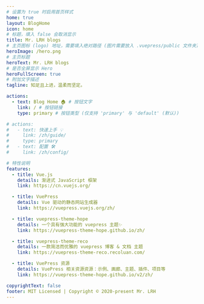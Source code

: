 ```yaml
---
# 设置为 true 时启用首页样式
home: true
layout: BlogHome
icon: home
# 标题，填入 false 会取消显示
title: Mr. LRH blogs
# 主页图标 (logo) 地址，需要填入绝对路径 (图片需要放入 .vuepress/public 文件夹)
heroImage: /hero.png
# 主页标题
heroText: Mr. LRH blogs
# 是否全屏显示 Hero
heroFullScreen: true
# 附加文字描述
tagline: 知足且上进，温柔而坚定。

actions:
  - text: Blog Home 🏠 # 按钮文字
    link: / # 按钮链接
    type: primary # 按钮类型 (仅支持 'primary' 与 'default' (默认))

# actions:
#   - text: 快速上手 💡
#     link: /zh/guide/
#     type: primary
#   - text: 配置 🛠
#     link: /zh/config/

# 特性说明
features:
  - title: Vue.js
    details: 渐进式 JavaScript 框架
    link: https://cn.vuejs.org/

  - title: VuePress
    details: Vue 驱动的静态网站生成器
    link: https://vuepress.vuejs.org/zh/

  - title: vuepress-theme-hope
    details: 一个具有强大功能的 vuepress 主题✨
    link: https://vuepress-theme-hope.github.io/zh/

  - title: vuepress-theme-reco
    details: 一款简洁而优雅的 vuepress 博客 & 文档 主题
    link: https://vuepress-theme-reco.recoluan.com/

  - title: VuePress 资源
    details: VuePress 相关资源资源：示例、画廊、主题、插件、项目等
    link: https://vuepress-theme-hope.github.io/v2/zh/

copyrightText: false
footer: MIT Licensed | Copyright © 2020-present Mr. LRH
---
```

